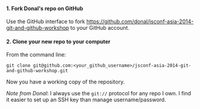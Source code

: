 
#### 1. Fork Donal's repo on GitHub

Use the GitHub interface to fork
https://github.com/donal/jsconf-asia-2014-git-and-github-workshop to your
GitHub account.

#### 2. Clone your new repo to your computer

From the command line:
```
git clone git@github.com:<your_github_username>/jsconf-asia-2014-git-and-github-workshop.git
```

Now you have a working copy of the repository.

*Note from Donal*: I always use the `git://` protocol for any repo I own. I
find it easier to set up an SSH key than manage username/password.

